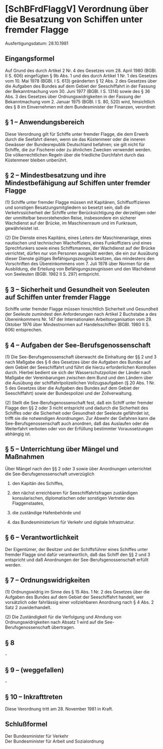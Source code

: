 # [SchBFrdFlaggV] Verordnung über die Besatzung von Schiffen unter fremder Flagge

Ausfertigungsdatum: 28.10.1981

 

## Eingangsformel

Auf Grund des durch Artikel 2 Nr. 4 des Gesetzes vom 28. April 1980 (BGBl. II S. 606) eingefügten § 9b Abs. 1 und des durch Artikel 1 Nr. 1 des Gesetzes vom 10. Mai 1978 (BGBl. I S. 613) geänderten § 12 Abs. 2 des Gesetzes über die Aufgaben des Bundes auf dem Gebiet der Seeschiffahrt in der Fassung der Bekanntmachung vom 30. Juni 1977 (BGBl. I S. 1314) sowie des § 36 Abs. 3 des Gesetzes über Ordnungswidrigkeiten in der Fassung der Bekanntmachung vom 2. Januar 1975 (BGBl. I S. 80, 520) wird, hinsichtlich des § 8 im Einvernehmen mit dem Bundesminister der Finanzen, verordnet:


## § 1 – Anwendungsbereich

Diese Verordnung gilt für Schiffe unter fremder Flagge, die dem Erwerb durch die Seefahrt dienen, wenn sie das Küstenmeer oder die inneren Gewässer der Bundesrepublik Deutschland befahren; sie gilt nicht für Schiffe, die zur Fischerei oder zu ähnlichen Zwecken verwendet werden. Die völkerrechtlichen Regeln über die friedliche Durchfahrt durch das Küstenmeer bleiben unberührt.


## § 2 – Mindestbesatzung und ihre Mindestbefähigung auf Schiffen unter fremder Flagge

(1) Schiffe unter fremder Flagge müssen mit Kapitänen, Schiffsoffizieren und sonstigen Besatzungsmitgliedern so besetzt sein, daß die Verkehrssicherheit der Schiffe unter Berücksichtigung der derzeitigen oder der unmittelbar bevorstehenden Reise, insbesondere ein sicherer Wachdienst auf der Brücke, im Maschinenraum und im Funkraum, gewährleistet ist.

(2) Die Dienste eines Kapitäns, eines Leiters der Maschinenanlage, eines nautischen und technischen Wachoffiziers, eines Funkoffiziers und eines Sprechfunkers sowie eines Schiffsmannes, der Wachdienst auf der Brücke verrichtet, dürfen nur von Personen ausgeübt werden, die ein zur Ausübung dieser Dienste gültiges Befähigungszeugnis besitzen, das mindestens den Vorschriften des Übereinkommens vom 7. Juli 1978 über Normen für die Ausbildung, die Erteilung von Befähigungszeugnissen und den Wachdienst von Seeleuten (BGBl. 1982 II S. 297) entspricht.


## § 3 – Sicherheit und Gesundheit von Seeleuten auf Schiffen unter fremder Flagge

Schiffe unter fremder Flagge müssen hinsichtlich Sicherheit und Gesundheit der Seeleute zumindest den Anforderungen nach Artikel 2 Buchstabe a des Übereinkommens Nr. 147 der Internationalen Arbeitsorganisation vom 29. Oktober 1976 über Mindestnormen auf Handelsschiffen (BGBl. 1980 II S. 606) entsprechen.


## § 4 – Aufgaben der See-Berufsgenossenschaft

(1) Die See-Berufsgenossenschaft überwacht die Einhaltung der §§ 2 und 3 nach Maßgabe des § 6 des Gesetzes über die Aufgaben des Bundes auf dem Gebiet der Seeschiffahrt und führt die hierzu erforderlichen Kontrollen durch. Hierbei bedient sie sich der Wasserschutzpolizei der Länder nach Maßgabe der Vereinbarungen zwischen dem Bund und den Ländern über die Ausübung der schiffahrtpolizeilichen Vollzugsaufgaben (§ 20 Abs. 1 Nr. 5 des Gesetzes über die Aufgaben des Bundes auf dem Gebiet der Seeschiffahrt) sowie der Bundespolizei und der Zollverwaltung.

(2) Stellt die See-Berufsgenossenschaft fest, daß ein Schiff unter fremder Flagge den §§ 2 oder 3 nicht entspricht und dadurch die Sicherheit des Schiffes oder die Sicherheit oder Gesundheit der Seeleute gefährdet ist, trifft sie die notwendigen Anordnungen. Zur Abwehr der Gefahren kann die See-Berufsgenossenschaft auch anordnen, daß das Auslaufen oder die Weiterfahrt verboten oder von der Erfüllung bestimmter Voraussetzungen abhängig ist.


## § 5 – Unterrichtung über Mängel und Maßnahmen

Über Mängel nach den §§ 2 oder 3 sowie über Anordnungen unterrichtet die See-Berufsgenossenschaft unverzüglich

1. den Kapitän des Schiffes,

2. den nächst erreichbaren für Seeschiffahrtsfragen zuständigen konsularischen, diplomatischen oder sonstigen Vertreter des Flaggenstaates,

3. die zuständige Hafenbehörde und

4. das Bundesministerium für Verkehr und digitale Infrastruktur.


## § 6 – Verantwortlichkeit

Der Eigentümer, der Besitzer und der Schiffsführer eines Schiffes unter fremder Flagge sind dafür verantwortlich, daß das Schiff den §§ 2 und 3 entspricht und daß Anordnungen der See-Berufsgenossenschaft erfüllt werden.


## § 7 – Ordnungswidrigkeiten

(1) Ordnungswidrig im Sinne des § 15 Abs. 1 Nr. 2 des Gesetzes über die Aufgaben des Bundes auf dem Gebiet der Seeschiffahrt handelt, wer vorsätzlich oder fahrlässig einer vollziehbaren Anordnung nach § 4 Abs. 2 Satz 2 zuwiderhandelt.

(2) Die Zuständigkeit für die Verfolgung und Ahndung von Ordnungswidrigkeiten nach Absatz 1 wird auf die See-Berufsgenossenschaft übertragen.


## § 8

\-


## § 9 – (weggefallen)

\-


## § 10 – Inkrafttreten

Diese Verordnung tritt am 28. November 1981 in Kraft.


## Schlußformel

Der Bundesminister für Verkehr  
Der Bundesminister für Arbeit und Sozialordnung
